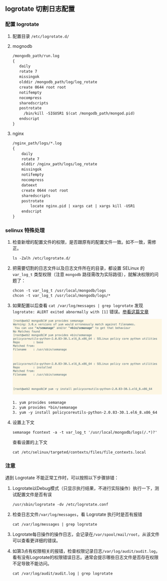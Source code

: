 ## logrotate 切割日志配置

### 配置 logrotate

1. 配置目录 `/etc/logrotate.d/` 

2. mognodb

   ```html
   /mongodb_path/run.log
   {
      daily
      rotate 7
      missingok
      olddir /mongodb_path/log/log_rotate
      create 0644 root root
      notifempty
      nocompress
      sharedscripts
      postrotate
        /bin/kill -SIGUSR1 $(cat /mongodb_path/mongod.pid)
      endscript
   }
   ```

3. nginx

   ```html
   /nginx_path/logs/*.log
   {
       daily
       rotate 7
       olddir /nginx_path/logs/log_rotate
       missingok
       notifempty
       nocompress
       dateext
       create 0644 root root
       sharedscripts
       postrotate
           locate nginx.pid | xargs cat | xargs kill -USR1
       endscript
   }
   ```

### selinux 特殊处理

1. 检查新增的配置文件的权限，是否跟原有的配置文件一致。如不一致，需修正。

   ```shell
   ls -Zalh /etc/logrotate.d/
   ```

2. 把需要切割的日志文件以及日志文件所在的目录，都设置 SELinux 的 `var_log_t` 类型权限（注意 `mongodb` 路径需改为实际路径），就解决权限的问题了：

   ```shell
   chcon -t var_log_t /usr/local/mongodb/logs
   chcon -t var_log_t /usr/local/mongodb/logs/*
   ```

3. 如果配置以后查看 `cat /var/log/messages | grep logrotate` 发现 `logrotate: ALERT exited abnormally with [1]` 错误。[参看这篇文章](https://access.redhat.com/solutions/39006)

   <img src="./image/安装semanage.png" alt="安装semanage" style="zoom:50%;" />

   ```shell
   1. yum provides semanage 
   2. yum provides *bin/semanage
   3. yum -y install policycoreutils-python-2.0.83-30.1.el6_8.x86_64
   ```

4. 设置上下文

   ```shell
   semanage fcontext -a -t var_log_t '/usr/local/mongodb/logs(/.*)?'
   ```

   查看设置的上下文

   ```shell
   cat /etc/selinux/targeted/contexts/files/file_contexts.local
   ```

### 注意

遇到 Logrotate 不能正常工作时，可以按照以下步骤排错：

1. Logrotate以Debug模式（只显示执行结果，不进行实际操作）执行一下，测试配置文件是否有误

   ```shell
   /usr/sbin/logrotate -dv /etc/logrotate.conf
   ```

2. 检查日志文件`/var/log/messages`，看 Logrotate 执行时是否有报错

   ```shell
   cat /var/log/messages | grep logrotate
   ```

3. Logrotate每日操作的操作日志，会记录在`/var/spool/mail/root`，从该文件可以查看更详细的错误。

4. 如第3点有权限相关的报错，检查权限记录日志`/var/log/audit/audit.log`，看有没有Logrotate的权限错误日志。通常会提示哪些日志文件是否存在权限不足导致不能访问。

   ```shell
   cat /var/log/audit/audit.log | grep logrotate
   ```

